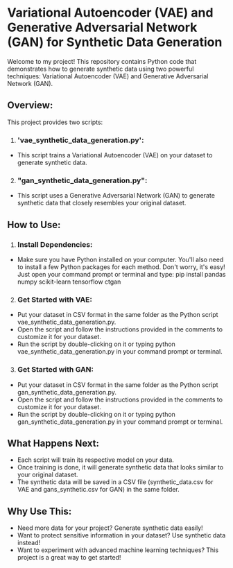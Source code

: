 # Variational Autoencoder (VAE) and Generative Adversarial Network (GAN) for Synthetic Data Generation

Welcome to my project! This repository contains Python code that demonstrates how to generate synthetic data using two powerful techniques: Variational Autoencoder (VAE) and Generative Adversarial Network (GAN).

## Overview:

This project provides two scripts:
1. ### 'vae_synthetic_data_generation.py':
-  This script trains a Variational Autoencoder (VAE) on your dataset to generate synthetic data.
2. ### "gan_synthetic_data_generation.py":
-  This script uses a Generative Adversarial Network (GAN) to generate synthetic data that closely resembles your original dataset.

## How to Use:

1. ### Install Dependencies:
- Make sure you have Python installed on your computer. You'll also need to install a few Python packages for each method. Don't worry, it's easy! Just open your command prompt or terminal and type:
pip install pandas numpy scikit-learn tensorflow ctgan

2. ### Get Started with VAE:
- Put your dataset in CSV format in the same folder as the Python script vae_synthetic_data_generation.py.
- Open the script and follow the instructions provided in the comments to customize it for your dataset.
- Run the script by double-clicking on it or typing python vae_synthetic_data_generation.py in your command prompt or terminal.

3. ### Get Started with GAN:
- Put your dataset in CSV format in the same folder as the Python script gan_synthetic_data_generation.py.
- Open the script and follow the instructions provided in the comments to customize it for your dataset.
- Run the script by double-clicking on it or typing python gan_synthetic_data_generation.py in your command prompt or terminal.

## What Happens Next:

- Each script will train its respective model on your data.
- Once training is done, it will generate synthetic data that looks similar to your original dataset.
- The synthetic data will be saved in a CSV file (synthetic_data.csv for VAE and gans_synthetic.csv for GAN) in the same folder.

## Why Use This:

- Need more data for your project? Generate synthetic data easily!
- Want to protect sensitive information in your dataset? Use synthetic data instead!
- Want to experiment with advanced machine learning techniques? This project is a great way to get started!


